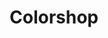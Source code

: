 ---
title: "Colorshop"
url: /ciudad-autonoma-de-buenos-aires/colorshop-elpidio-gonzalez/
shop: pintura
---